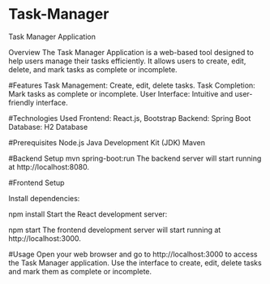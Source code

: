# Task-Manager
Task Manager Application

Overview
The Task Manager Application is a web-based tool designed to help users manage their tasks efficiently. It allows users to create, edit, delete, and mark tasks as complete or incomplete.

#Features
Task Management: Create, edit, delete tasks.
Task Completion: Mark tasks as complete or incomplete.
User Interface: Intuitive and user-friendly interface.

#Technologies Used
Frontend: React.js, Bootstrap
Backend: Spring Boot
Database: H2 Database

#Prerequisites
Node.js
Java Development Kit (JDK)
Maven

#Backend Setup
mvn spring-boot:run
The backend server will start running at http://localhost:8080.

#Frontend Setup

Install dependencies:

npm install
Start the React development server:

npm start
The frontend development server will start running at http://localhost:3000.

#Usage
Open your web browser and go to http://localhost:3000 to access the Task Manager application.
Use the interface to create, edit, delete tasks and mark them as complete or incomplete.
